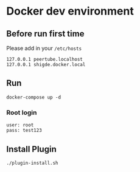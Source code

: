 # Docker dev environment

## Before run first time

Please add in your `/etc/hosts`

```
127.0.0.1 peertube.localhost
127.0.0.1 shigde.docker.local
```

## Run

```
docker-compose up -d
```

### Root login

```
user: root
pass: test123
```

## Install Plugin

```
./plugin-install.sh
```
